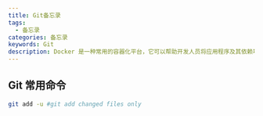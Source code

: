 ```yaml
---
title: Git备忘录
tags:
  - 备忘录
categories: 备忘录
keywords: Git
description: Docker 是一种常用的容器化平台，它可以帮助开发人员将应用程序及其依赖项打包为轻量级、可移植的容器。这是一份Git命令备忘录，以便参考和使用。
---
```

## Git 常用命令

```bash
git add -u #git add changed files only
```